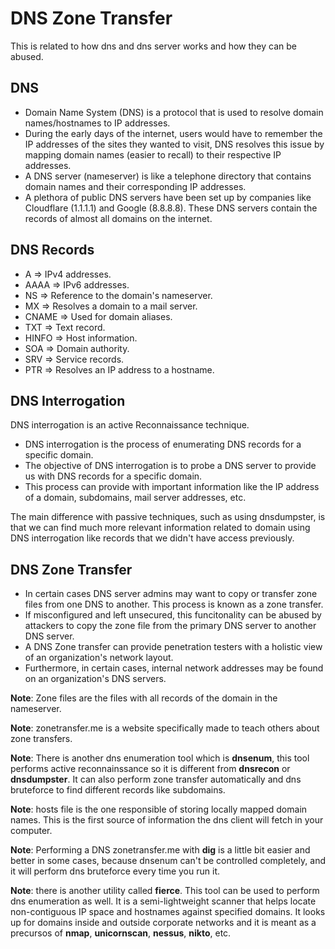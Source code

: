 # DNS Zone Transfer

This is related to how dns and dns server works and how they can be abused.

## DNS

- Domain Name System (DNS) is a protocol that is used to resolve domain names/hostnames to IP addresses.
- During the early days of the internet, users would have to remember the IP addresses of the sites they wanted to visit, DNS resolves this issue by mapping domain names (easier to recall) to their respective IP addresses.
- A DNS server (nameserver) is like a telephone directory that contains domain names and their corresponding IP addresses.
- A plethora of public DNS servers have been set up by companies like Cloudflare (1.1.1.1) and Google (8.8.8.8). These DNS servers contain the records of almost all domains on the internet.

## DNS Records

- A => IPv4 addresses.
- AAAA => IPv6 addresses.
- NS => Reference to the domain's nameserver.
- MX => Resolves a domain to a mail server.
- CNAME => Used for domain aliases.
- TXT => Text record.
- HINFO => Host information.
- SOA => Domain authority.
- SRV => Service records.
- PTR => Resolves an IP address to a hostname.

## DNS Interrogation

DNS interrogation is an active Reconnaissance technique.

- DNS interrogation is the process of enumerating DNS records for a specific domain.
- The objective of DNS interrogation is to probe a DNS server to provide us with DNS records for a specific domain.
- This process can provide with important information like the IP address of a domain, subdomains, mail server addresses, etc.

The main difference with passive techniques, such as using dnsdumpster, is that we can find much more relevant information related to domain using DNS interrogation like records that we didn't have access previously.

## DNS Zone Transfer

- In certain cases DNS server admins may want to copy or transfer zone files from one DNS to another. This process is known as a zone transfer.
- If misconfigured and left unsecured, this funcitonality can be abused by attackers to copy the zone file from the primary DNS server to another DNS server.
- A DNS Zone transfer can provide penetration testers with a holistic view of an organization's network layout.
- Furthermore, in certain cases, internal network addresses may be found on an organization's DNS servers.

**Note**: Zone files are the files with all records of the domain in the nameserver.

**Note**: zonetransfer.me is a website specifically made to teach others about zone transfers.

**Note**: There is another dns enumeration tool which is **dnsenum**, this tool performs active reconnainssance so it is different from **dnsrecon** or **dnsdumpster**. It can also perform zone transfer automatically and dns bruteforce to find different records like subdomains.

**Note**: hosts file is the one responsible of storing locally mapped domain names. This is the first source of information the dns client will fetch in your computer.

**Note**: Performing a DNS zonetransfer.me with **dig** is a little bit easier and better in some cases, because dnsenum can't be controlled completely, and it will perform dns bruteforce every time you run it.

**Note**: there is another utility called **fierce**. This tool can be used to perform dns enumeration as well. It is a semi-lightweight scanner that helps locate non-contiguous IP space and hostnames against specified domains. It looks up for domains inside and outside corporate networks and it is meant as a precursos of **nmap**, **unicornscan**, **nessus**, **nikto**, etc.